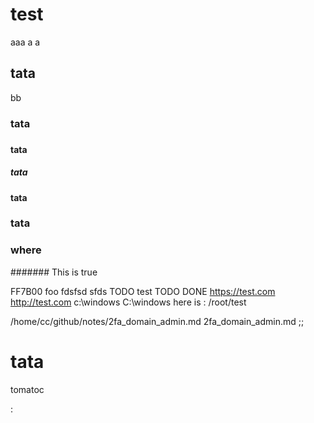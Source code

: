 
#  test
aaa
a
a

##  tata

bb
###  tata
###
####  tata
#####  tata

#### tata
### tata

### where 



####### This is true


FF7B00
foo
 fdsfsd
 sfds 
 TODO 
 test
TODO
DONE
https://test.com
http://test.com
c:\\windows
C:\\windows
here is : /root/test

/home/cc/github/notes/2fa_domain_admin.md
2fa_domain_admin.md
;;

# tata
tomatoc

:

